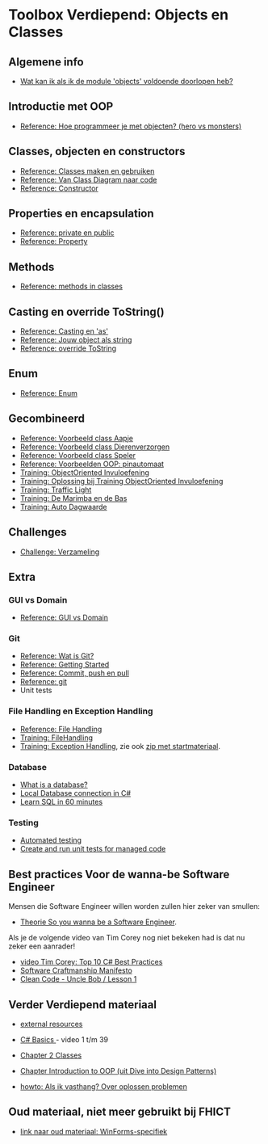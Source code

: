 # Toolbox Verdiepend: Objects en Classes

## Algemene info
+ [Wat kan ik als ik de module 'objects' voldoende doorlopen heb?](resultaatformulier)


## Introductie met OOP
+ [Reference: Hoe programmeer je met objecten? (hero vs monsters)](app://obsidian.md/tutorial_Class)

## Classes, objecten en constructors
+ [Reference: Classes maken en gebruiken](theorie_zelf-classes-maken.md)
+ [Reference: Van Class Diagram naar code](theorie_ClassDiagram)
+ [Reference: Constructor](theorie_Constructors)

## Properties en encapsulation
+ [Reference: private en public](theorie_PrivatePublic)
+ [Reference: Property](theorie_Property)

## Methods
+ [Reference: methods in classes](theorie_Methods)

## Casting en override ToString()
+ [Reference: Casting en 'as'](theorie_Cast)
+ [Reference: Jouw object als string](theorie_class-override_ToString.md)
+ [Reference: override ToString](theorie_OverrideToString)

## Enum
+ [Reference: Enum](theorie_Enum)

## Gecombineerd
+ [Reference: Voorbeeld class Aapje](theorie_Classes_voorbeeld_Aapje.md)
+ [Reference: Voorbeeld class Dierenverzorgen](theorie_Classes_voorbeeld_Dierenverzorgen.md)
+ [Reference: Voorbeeld class Speler](theorie_Classes_voorbeeld_Speler.md)
+ [Reference: Voorbeelden OOP: pinautomaat](example_PinAutomaat)
+ [Training: ObjectOriented Invuloefening](exercise_ObjectOrientedOefening)
+ [Training: Oplossing bij Training ObjectOriented Invuloefening](solution_ObjectOriented) 
+ [Training: Traffic Light](training_Class_TrafficLight)
+ [Training: De Marimba en de Bas](training_Marimba_and_Bass)
+ [Training: Auto Dagwaarde](training_AutoDagWaarde)

## Challenges
+ [Challenge: Verzameling](challenges)

## Extra
### GUI vs Domain
+ [Reference: GUI vs Domain](theorie_GuiSeparation)

### Git
+ [Reference: Wat is Git?](https://www.youtube.com/watch?v=t7hLWkd0qok&list=PLMtxBdV6mf-4xgPCNX9EBYKSh8zg11mFY)
+ [Reference: Getting Started](https://www.youtube.com/watch?v=Fs3qpKD6GWE&list=PLMtxBdV6mf-4xgPCNX9EBYKSh8zg11mFY&index=2)
+ [Reference: Commit, push en pull]()
+ [Reference: git](https://stasemsoft.github.io/softwarematerial/docs/legacy/infoENGit.pdf)
+ Unit tests

### File Handling en Exception Handling
+ [Reference: File Handling](theorie_FileHandling)
+ [Training: FileHandling](challenges/challengeFileHandling)
+ [Training: Exception Handling](challenges/challengeExceptionHandling), zie ook
[zip met startmateriaal](challenges/challengeException-Naamgenerator.zip).

### Database
+ [What is a database?](https://www.youtube.com/watch?v=Tk1t3WKK-ZY)
+ [Local Database connection in C#](https://www.youtube.com/watch?v=t9ab9sCtskE)
+ [Learn SQL in 60 minutes](https://www.youtube.com/watch?v=p3qvj9hO_Bo)

### Testing
+ [Automated testing](https://www.youtube.com/watch?v=HYrXogLj7vg)
+ [Create and run unit tests for managed code](https://docs.microsoft.com/en-us/visualstudio/test/walkthrough-creating-and-running-unit-tests-for-managed-code?view=vs-2022)




## Best practices Voor de wanna-be Software Engineer

Mensen die Software Engineer willen worden zullen hier zeker van smullen:

+ [Theorie So you wanna be a Software Engineer](theorie_AdvancedSoftwareEngineering).

Als je de volgende video van Tim Corey nog niet bekeken had is dat nu zeker een aanrader!
+ [video Tim Corey: Top 10 C# Best Practices](https://www.youtube.com/watch?v=-9b8NRqjUFM)
+ [Software Craftmanship Manifesto](http://manifesto.softwarecraftsmanship.org/)
+ [Clean Code - Uncle Bob / Lesson 1](https://www.youtube.com/watch?v=7EmboKQH8lM)


## Verder Verdiepend materiaal
+ [external resources](https://stasemsoft.github.io/softwarematerial/docs/process/infoExternalResources)

+ [C# Basics ](https://www.youtube.com/playlist?list=PLYMOUCVo86jGzNXPgyKB-B1IvE1LoXKi6) - video 1 t/m 39  

+ [Chapter 2 Classes](https://git.fhict.nl/I872272/ProgrammingChallenges/blob/master/Documentation/OOP.pdf)  

+ [Chapter Introduction to OOP (uit Dive into Design Patterns)](https://git.fhict.nl/I872272/ProgrammingChallenges/blob/master/Documentation/Dive%20into%20design%20patterns%20-%20chapter%20Introduction%20to%20OOP.pdf)  

+ [howto: Als ik vasthang? Over oplossen problemen](https://stasemsoft.github.io/softwarematerial/docs/process/knowProgrammerSearchScheme)


## Oud materiaal, niet meer gebruikt bij FHICT

+ [link naar oud materiaal: WinForms-specifiek](winforms/winforms-specific)